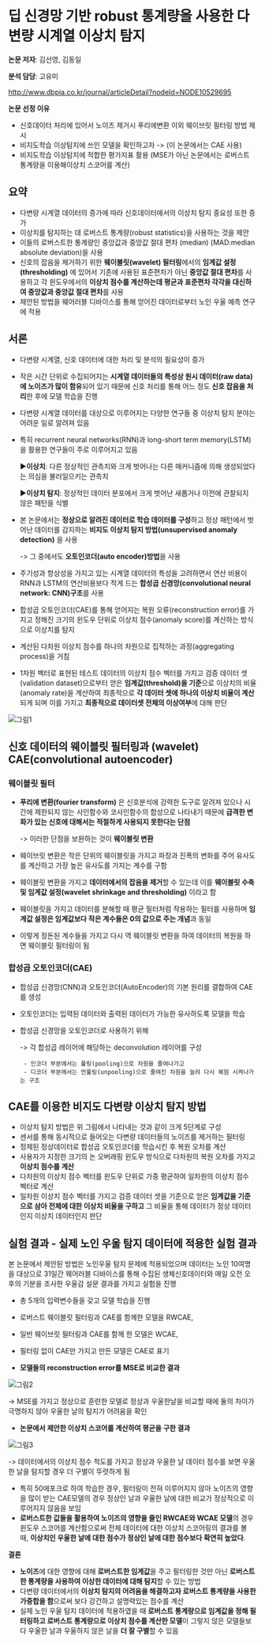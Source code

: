 # 딥 신경망 기반 robust 통계량을 사용한 다변량 시계열 이상치 탐지 
**논문 저자**: 김선영, 김동일  

**분석 담당**: 고유미 

http://www.dbpia.co.kr/journal/articleDetail?nodeId=NODE10529695  
  
  

**논문 선정 이유**
- 신호데이터 처리에 있어서 노이즈 제거시 푸리에변환 이외 웨이브릿 필터링 방법 제시
- 비지도학습 이상탐지에 쓰인 모델을 확인하고자 -> (이 논문에서는 CAE 사용)
- 비지도학습 이상탐지에 적합한 평가지표 활용 (MSE가 아닌 논문에서는 로버스트 통계량을 이용해이상치 스코어를 계산)

## **요약**
- 다변량 시계열 데이터의 증가에 따라 신호데이터에서의 이상치 탐지 중요성 또한 증가
- 이상치를 탐지하는 데 로버스트 통계량(robust statistics)을 사용하는 것을 제안
- 이들의 로버스트한 통계량인 중앙값과 중앙값 절대 편차 (median) (MAD:median absolute deviation)을 사용
- 신호의 잡음을 제거하기 위한 **웨이블릿(wavelet) 필터링**에서의 **임계값 설정(thresholding)** 에 있어서 기존에 사용된 표준편차가 아닌 **중앙값 절대 편차**를 사용하고 각 윈도우에서의 **이상치 점수를 계산하는데 평균과 표준편차 각각을 대신하여 중앙값과 중앙값 절대 편차**를 사용
- 제안된 방법을 웨어러블 디바이스를 통해 얻어진 데이터로부터 노인 우울 예측 연구에 적용
  
    
    
## **서론**
- 다변량 시계열, 신호 데이터에 대한 처리 및 분석의 필요성이 증가
- 작은 시간 단위로 수집되어지는 **시계열 데이터들의 특성상 원시 데이터(raw data)에 노이즈가 많이 함유**되어 있기 때문에 신호 처리를 통해 어느 정도 **신호 잡음을 처리**한 후에 모델 학습을 진행
- 다변량 시계열 데이터를 대상으로 이루어지는 다양한 연구들 중 이상치 탐지 분야는 어려운 일로 알려져 있음
- 특히 recurrent neural networks(RNN)과 long-short term memory(LSTM)을 활용한 연구들이 주로 이루어지고 있음  
 
   ▶**이상치**: 다른 정상적인 관측치와 크게 벗어나는 다른 매커니즘에 의해 생성되었다는 의심을 불러일으키는 관측치  

   ▶**이상치 탐지**: 정상적인 데이터 분포에서 크게 벗어난 새롭거나 이전에 관찰되지 않은 패턴을 식별  

- 본 논문에서는 **정상으로 알려진 데이터로 학습 데이터를 구성**하고 정상 패턴에서 벗어난 데이터를 감지하는 **비지도 이상치 탐지 방법(unsupervised anomaly detection)** 을 사용  
  
	-> 그 중에서도 **오토인코더(auto encoder)방법**을 사용  
  
- 주기성과 항상성을 가지고 있는 시계열 데이터의 특성을 고려하면서 연산 비용이 RNN과 LSTM의 연산비용보다 적게 드는 **합성곱 신경망(convolutional neural network: CNN)구조**를 사용
- 합성곱 오토인코더(CAE)를 통해 얻어지는 복원 오류(reconstruction error)를 가지고 정해진 크기의 윈도우 단위로 이상치 점수(anomaly score)를 계산하는 방식으로 이상치를 탐지
- 계산된 다차원 이상치 점수를 하나의 차원으로 집적하는 과정(aggregating process)을 거침
- 1차원 벡터로 표현된 테스트 데이터의 이상치 점수 벡터를 가지고 검증 데이터 셋(validation dataset)으로부터 얻은 **임계값(threshold)을 기준**으로 이상치의 비율(anomaly rate)을 계산하여 최종적으로 **각 데이터 셋에 하나의 이상치 비율이 계산**되게 되며 이를 가지고 **최종적으로 데이터셋 전체의 이상여부**에 대해 판단  


 ![그림1](https://user-images.githubusercontent.com/62432967/128638318-52ccd8fb-6e24-4a10-a1fc-6b205dc98d7f.png)

  
  
## **신호 데이터의 웨이블릿 필터링과 (wavelet) CAE(convolutional autoencoder)**
### **웨이블릿 필터**
- **푸리에 변환(fourier transform)** 은 신호분석에 강력한 도구로 알려져 있으나 시간에 제한되지 않는 사인함수와 코사인함수의 합성으로 나타내기 때문에 **급격한 변화가 있는 신호에 대해서는 적절하게 사용되지 못한다는 단점**    
 
   -> 이러한 단점을 보완하는 것이 **웨이블릿 변환**  

- 웨이브릿 변환은 작은 단위의 웨이블릿을 가지고 파장과 진폭의 변화를 주어 유사도를 계산하고 가장 높은 유사도를 가지는 계수를 구함
- 웨이블릿 변환을 가지고 **데이터에서의 잡음을 제거**할 수 있는데 이를 **웨이블릿 수축 및 임계값 설정(wavelet shrinkage and thresholding)** 이라고 함
- 웨이블릿을 가지고 데이터를 분해할 때 평균 필터처럼 작용하는 필터를 사용하며 **임계값 설정은 임계값보다 작은 계수들은 0의 값으로 주는 개념**과 동일
- 이렇게 정돈된 계수들을 가지고 다시 역 웨이블릿 변환을 하여 데이터의 복원을 하면 웨이블릿 필터링이 됨
  
  
### **합성곱 오토인코더(CAE)**
- 합성곱 신경망(CNN)과 오토인코더(AutoEncoder)의 기본 원리를 결합하여 CAE를 생성
- 오토인코더는 입력된 데이터와 출력된 데이터가 가능한 유사하도록 모델을 학습
- 합성곱 신경망을 오토인코더로 사용하기 위해  
 
   -> 각 합성곱 레이어에 해당하는 deconvolution 레이어를 구성  

       - 인코더 부분에서는 풀링(pooling)으로 차원을 줄여나가고 
       - 디코더 부분에서는 언풀링(unpooling)으로 줄여진 차원을 늘려 다시 복원 시켜나가는 구조

  
  
## **CAE를 이용한 비지도 다변량 이상치 탐지 방법**
- 이상치 탐지 방법은 위 그림에서 나타내는 것과 같이 크게 5단계로 구성
- 센서를 통해 동시적으로 들어오는 다변량 데이터들의 노이즈를 제거하는 필터링 
- 정제된 정상데이터로 합성곱 오토인코더를 학습시킨 후 복원 오차를 계산
- 사용자가 지정한 크기의 논 오버래핑 윈도우 방식으로 다차원의 복원 오차를 가지고 **이상치 점수를 계산**  
- 다차원의 이상치 점수 벡터를 윈도우 단위로 가중 평균하여 일차원의 이상치 점수 벡터로 계산
- 일차원 이상치 점수 벡터를 가지고 검증 데이터 셋을 기준으로 얻은 **임계값을 기준으로 삼아 전체에 대한 이상치 비율을 구하고** 그 비율을 통해 데이터가 정상 데이터인지 이상치 데이터인지 판단
  
  

## **실험 결과 - 실제 노인 우울 탐지 데이터에 적용한 실험 결과**
본 논문에서 제안된 방법은 노인우울 탐지 문제에 적용되었으며 데이터는 노인 10여명을 대상으로 31일간 웨어러블 디바이스를 통해 수집된 생체신호데이터와 매일 오전 오후의 기분을 조사한 우울감 설문 결과를 가지고 실험을 진행
- 총 5개의 입력변수들을 갖고 모델 학습을 진행
- 로버스트 웨이블릿 필터링과 CAE를 함께한 모델을 RWCAE, 
- 일반 웨이브릿 필터링과 CAE를 함께 한 모델은 WCAE,
- 필터링 없이 CAE만 가지고 만든 모델은 CAE로 표기


- **모델들의 reconstruction error를 MSE로 비교한 결과**  


 ![그림2](https://user-images.githubusercontent.com/62432967/128638192-3a66f9a8-e9b2-47bb-b6e7-a2f19a5315b7.png)  
 
   -> MSE를 가지고 정상으로 훈련한 모델로 정상과 우울한날을 비교할 때에 둘의 차이가 극명하지 않아 우울한 날의 탐지가 어려움을 확인  



- **논문에서 제안한 이상치 스코어를 계산하여 평균을 구한 결과**  


 ![그림3](https://user-images.githubusercontent.com/62432967/128638204-00f408d3-419f-4734-9ba2-7ee65f36d6fb.png)  
 
   -> 데이터에서의 이상치 점수 척도를 가지고 정상과 우울한 날 데이터 점수를 보면 우울한 날을 탐지할 경우 더 구별이 뚜렷하게 됨  



- 특히 50에포크로 하여 학습한 경우, 필터링이 전혀 이루어지지 않아 노이즈의 영향을 많이 받는 CAE모델의 경우 정상인 날과 우울한 날에 대한 비교가 정상적으로 이루어지지 않음을 보임
- **로버스트한 값들을 활용하여 노이즈의 영향을 줄인 RWCAE와 WCAE 모델**의 경우 윈도우 스코어를 계산함으로써 전체 데이터에 대한 이상치 스코어링의 결과를 볼 때, **이상치인 우울한 날에 대한 점수가 정상인 날에 대한 점수보다 확연히 높았다**.

  
    
    
**결론**
- **노이즈**에 대한 영향에 대해 **로버스트한 임계값**을 주고 필터링한 것만 아닌 **로버스트한 통계량을 사용하여 이상한 데이터에 대해 탐지**할 수 있는 방법
- 다변량 데이터에서의 **이상치 탐지의 어려움을 해결하고자 로버스트 통계량을 사용한 가중합을 함**으로써 보다 강건하고 설명력있는 점수를 계산
- 실제 노인 우울 탐지 데이터에 적용하였을 때 **로버스트 통계량으로 임계값을 정해 필터링하고 로버스트 통계량으로 이상치 점수를 계산한 모델**이 그렇지 않은 모델들보다 우울한 날과 우울하지 않은 날을 **더 잘 구별**할 수 있음

